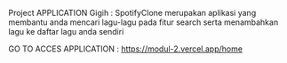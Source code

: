 Project APPLICATION Gigih :
SpotifyClone
 merupakan aplikasi yang membantu anda mencari lagu-lagu pada fitur search serta menambahkan lagu ke daftar lagu anda sendiri


GO TO ACCES APPLICATION : https://modul-2.vercel.app/home 
